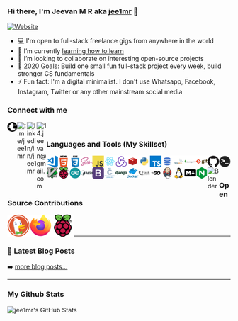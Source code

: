 ### Hi there, I'm Jeevan M R aka [jee1mr][website] 👋

[![Website](https://img.shields.io/website?label=jee1mr.com&style=for-the-badge&url=https%3A%2F%2Fjee1mr.com)](https://jee1mr.com)

- 💻 I'm open to full-stack freelance gigs from anywhere in the world
- 🌱 I’m currently [learning how to learn]
- 👯 I’m looking to collaborate on interesting open-source projects
- 🥅 2020 Goals: Build one small fun full-stack project every week, build stronger CS fundamentals
- ⚡ Fun fact: I'm a digital minimalist. I don't use Whatsapp, Facebook, Instagram, Twitter or any other mainstream social media

### Connect with me

[<img align="left" alt="jee1mr.com" width="22px" src="https://raw.githubusercontent.com/iconic/open-iconic/master/svg/globe.svg" />][website]
[<img align="left" alt="t.me/jee1mr" width="22px" src="https://cdn.jsdelivr.net/npm/simple-icons@3.12.3/icons/telegram.svg" />][telegram]
[<img align="left" alt="linkedin/in/jee1mr" width="22px" src="https://cdn.jsdelivr.net/npm/simple-icons@v3/icons/linkedin.svg" />][linkedin]
[<img align="left" alt="14.jeevan@gmail.com" width="22px" src="https://cdn.jsdelivr.net/npm/simple-icons@3.12.3/icons/gmail.svg" />][email]

<br />

### Languages and Tools (My Skillset)

<img align="left" alt="Visual Studio Code" width="26px" src="https://raw.githubusercontent.com/github/explore/80688e429a7d4ef2fca1e82350fe8e3517d3494d/topics/visual-studio-code/visual-studio-code.png" />
<img align="left" alt="HTML5" width="26px" src="https://raw.githubusercontent.com/github/explore/80688e429a7d4ef2fca1e82350fe8e3517d3494d/topics/html/html.png" />
<img align="left" alt="CSS3" width="26px" src="https://raw.githubusercontent.com/github/explore/80688e429a7d4ef2fca1e82350fe8e3517d3494d/topics/css/css.png" />
<img align="left" alt="Sass" width="26px" src="https://raw.githubusercontent.com/github/explore/80688e429a7d4ef2fca1e82350fe8e3517d3494d/topics/sass/sass.png" />
<img align="left" alt="JavaScript" width="26px" src="https://raw.githubusercontent.com/github/explore/80688e429a7d4ef2fca1e82350fe8e3517d3494d/topics/javascript/javascript.png" />
<img align="left" alt="React" width="26px" src="https://raw.githubusercontent.com/github/explore/80688e429a7d4ef2fca1e82350fe8e3517d3494d/topics/react/react.png" />
<img align="left" alt="Redux" width="26px" src="https://github.com/github/explore/blob/master/topics/redux/redux.png" />
<img align="left" alt="Redis" width="26px" src="https://github.com/github/explore/blob/master/topics/redis/redis.png" />
<img align="left" alt="Python" width="26px" src="https://github.com/github/explore/blob/master/topics/python/python.png" />
<img align="left" alt="TypeScript" width="26px" src="https://github.com/github/explore/blob/master/topics/typescript/typescript.png" />
<img align="left" alt="SQL" width="26px" src="https://raw.githubusercontent.com/github/explore/80688e429a7d4ef2fca1e82350fe8e3517d3494d/topics/sql/sql.png" />
<img align="left" alt="MySQL" width="26px" src="https://raw.githubusercontent.com/github/explore/80688e429a7d4ef2fca1e82350fe8e3517d3494d/topics/mysql/mysql.png" />
<img align="left" alt="MongoDB" width="26px" src="https://raw.githubusercontent.com/github/explore/80688e429a7d4ef2fca1e82350fe8e3517d3494d/topics/mongodb/mongodb.png" />
<img align="left" alt="Git" width="26px" src="https://raw.githubusercontent.com/github/explore/80688e429a7d4ef2fca1e82350fe8e3517d3494d/topics/git/git.png" />
<img align="left" alt="GitHub" width="26px" src="https://raw.githubusercontent.com/github/explore/78df643247d429f6cc873026c0622819ad797942/topics/github/github.png" />
<img align="left" alt="Terminal" width="26px" src="https://raw.githubusercontent.com/github/explore/80688e429a7d4ef2fca1e82350fe8e3517d3494d/topics/terminal/terminal.png" />
<img align="left" alt="Vim" width="26px" src="https://github.com/github/explore/blob/master/topics/vim/vim.png" />
<img align="left" alt="Raspberry Pi" width="26px" src="https://github.com/github/explore/blob/master/topics/raspberry-pi/raspberry-pi.png" />
<img align="left" alt="Arduino" width="26px" src="https://github.com/github/explore/blob/master/topics/arduino/arduino.png" />
<img align="left" alt="Bash" width="26px" src="https://github.com/github/explore/blob/master/topics/bash/bash.png" />
<img align="left" alt="Bootstrap" width="26px" src="https://github.com/github/explore/blob/master/topics/bootstrap/bootstrap.png" />
<img align="left" alt="C" width="26px" src="https://github.com/github/explore/blob/master/topics/c/c.png" />
<img align="left" alt="Django" width="26px" src="https://github.com/github/explore/blob/master/topics/django/django.png" />
<img align="left" alt="Docker" width="26px" src="https://github.com/github/explore/blob/master/topics/docker/docker.png" />
<img align="left" alt="Flask" width="26px" src="https://github.com/github/explore/blob/master/topics/flask/flask.png" />
<img align="left" alt="golang" width="26px" src="https://github.com/github/explore/blob/master/topics/go/go.png" />
<img align="left" alt="Jenkins" width="26px" src="https://github.com/github/explore/blob/master/topics/jenkins/jenkins.png" />
<img align="left" alt="Linux" width="26px" src="https://github.com/github/explore/blob/master/topics/linux/linux.png" />
<img align="left" alt="Markdown" width="26px" src="https://github.com/github/explore/blob/master/topics/markdown/markdown.png" />
<img align="left" alt="Nginx" width="26px" src="https://github.com/github/explore/blob/master/topics/nginx/nginx.png" />
<img align="left" alt="Blender" width="26px" src="https://cdn.jsdelivr.net/npm/simple-icons@3.12.3/icons/blender.svg" />

<br />
<br />

### Open Source Contributions
<img align="left" alt="DuckDuckGo" height="50px" src="https://github.com/github/explore/blob/master/topics/duckduckgo/duckduckgo.png" />
<img align="left" alt="Firefox" width="50px" src="https://github.com/github/explore/blob/master/topics/firefox/firefox.png" />
<img align="left" alt="RaspberryPi" width="50px" src="https://github.com/github/explore/blob/master/topics/raspberry-pi/raspberry-pi.png" />

<br />
<br />

---

### 📕 Latest Blog Posts

<!-- BLOG-POST-LIST:START -->
<!-- BLOG-POST-LIST:END -->

➡️ [more blog posts...](https://blog.jee1mr.com)

---


### My Github Stats
<img align="left" alt="jee1mr's GitHub Stats" src="https://github-readme-stats.codestackr.vercel.app/api?username=jee1mr&show_icons=true&hide_border=true" />


[website]: https://jee1mr.com
[telegram]: https://t.me/jee1mr
[linkedin]: https://www.linkedin.com/in/jee1mr
[email]: mailto:14.jeevan@gmail.com

[learning how to learn]: https://www.coursera.org/learn/learning-how-to-learn

